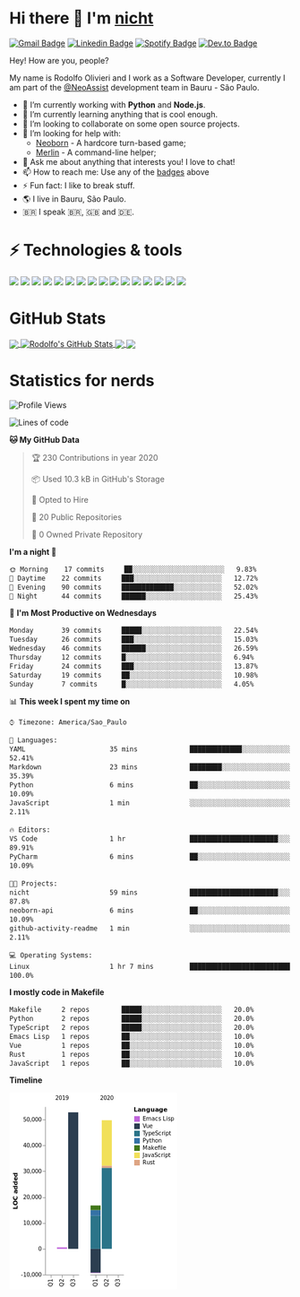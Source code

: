 # Hi there 👋 I'm [nicht](https://nicht.rocks)
[![Gmail Badge](https://img.shields.io/badge/-rodolfo.olivieri3@gmail.com-c14438?style=for-the-badge&logo=Gmail&logoColor=white)](mailto:rodolfo.olivieri3@gmail.com "Connect via Email")
[![Linkedin Badge](https://img.shields.io/badge/-Rodolfo%20Olivieri-0072b1?style=for-the-badge&logo=Linkedin&logoColor=white)](https://www.linkedin.com/in/rodolfoolivieri/ "Connect on LinkedIn")
[![Spotify Badge](https://img.shields.io/badge/-Spotify-1DB954?style=for-the-badge&logo=Spotify&logoColor=white)](https://open.spotify.com/user/22ydzsykc57ailqsqbn4ycwsq)
[![Dev.to Badge](https://img.shields.io/badge/DEV.TO-%230A0A0A.svg?style=for-the-badge&logo=dev-to&logoColor=white)](https://dev.to/nicht)


Hey! How are you, people?

My name is Rodolfo Olivieri and I work as a Software Developer, currently I am part of the [@NeoAssist](https://github.com/NeoAssist) development team in Bauru - São Paulo.

- 🔭 I’m currently working with **Python** and **Node.js**.
- 🌱 I’m currently learning anything that is cool enough.
- 👯 I’m looking to collaborate on some open source projects.
- 🤔 I’m looking for help with:
    * [Neoborn](https://github.com/neoborn-io) - A hardcore turn-based game;
    * [Merlin](https://github.com/nicht/merlin) - A command-line helper;
- 💬 Ask me about anything that interests you! I love to chat!
- 📫 How to reach me: Use any of the [badges](#hi-there--im-nicht) above
- ⚡ Fun fact: I like to break stuff. 
- 🌎 I live in Bauru, São Paulo.
- 🇧🇷 I speak 🇧🇷, 🇬🇧 and 🇩🇪.

# ⚡ Technologies & tools

![](https://img.shields.io/badge/OS-Linux-informational?style=flat&logo=linux&logoColor=white&color=6E5A93)
![](https://img.shields.io/badge/Distro-Fedora-informational?style=flat&logo=fedora&logoColor=white&color=6E5A93)
![](https://img.shields.io/badge/Editor-PyCharm-informational?style=flat&logo=intellij-idea&logoColor=white&color=6E5A93)
![](https://img.shields.io/badge/Code-Python-informational?style=flat&logo=python&logoColor=white&color=6E5A93)
![](https://img.shields.io/badge/Code-JavaScript-informational?style=flat&logo=javascript&logoColor=white&color=6E5A93)
![](https://img.shields.io/badge/Code-TypeScript-informational?style=flat&logo=typescript&logoColor=white&color=6E5A93)
![](https://img.shields.io/badge/Code-Golang-informational?style=flat&logo=go&logoColor=white&color=6E5A93)
![](https://img.shields.io/badge/Code-Ruby-informational?style=flat&logo=ruby&logoColor=white&color=6E5A93)
![](https://img.shields.io/badge/Code-React-informational?style=flat&logo=react&logoColor=white&color=6E5A93)
![](https://img.shields.io/badge/Shell-Bash-informational?style=flat&logo=gnu-bash&logoColor=white&color=6E5A93)
![](https://img.shields.io/badge/Tools-PostgreSQL-informational?style=flat&logo=postgresql&logoColor=white&color=6E5A93)
![](https://img.shields.io/badge/Tools-MySQL-informational?style=flat&logo=mysql&logoColor=white&color=6E5A93)
![](https://img.shields.io/badge/Tools-Docker-informational?style=flat&logo=docker&logoColor=white&color=6E5A93)
![](https://img.shields.io/badge/Tools-Kubernetes-informational?style=flat&logo=kubernetes&logoColor=white&color=6E5A93)
![](https://img.shields.io/badge/Cloud-Digital_Ocean-informational?style=flat&logo=digitalocean&logoColor=white&color=6E5A93)
![](https://img.shields.io/badge/Cloud-Amazon_AWS-informational?style=flat&logo=amazon-aws&logoColor=white&color=6E5A93)

# GitHub Stats
<a href="https://github.com/nicht/nicht">
  <img align="center" src="https://github-readme-stats.vercel.app/api/top-langs/?username=nicht&hide=TeX&layout=compact&theme=nightowl" />
</a>
<a href="https://github.com/nicht/nicht">
  <img align="center" src="https://github-readme-stats.vercel.app/api?username=nicht&show_icons=true&theme=nightowl&include_all_commits=true" alt="Rodolfo's GitHub Stats" />
</a>

<a href="https://github.com/neoborn-io/neoborn-api">
  <img align="center" src="https://github-readme-stats.vercel.app/api/pin/?username=neoborn-io&repo=neoborn-api&theme=nightowl" />
</a>
<a href="https://github.com/neoborn-io/neoborn">
  <img align="center" src="https://github-readme-stats.vercel.app/api/pin/?username=neoborn-io&repo=neoborn&theme=nightowl" />
</a>

# Statistics for nerds
<!--START_SECTION:waka-->
![Profile Views](http://img.shields.io/badge/Profile%20Views-1-blue)

![Lines of code](https://img.shields.io/badge/From%20Hello%20World%20I've%20written-3.1%20million%20Lines%20of%20code-blue)

**🐱 My GitHub Data** 

> 🏆 230 Contributions in year 2020
 > 
> 📦 Used 10.3 kB in GitHub's Storage 
 > 
> 💼 Opted to Hire
 > 
> 📜 20 Public Repositories 
 > 
> 🔑 0 Owned Private Repository 
 > 
**I'm a night 🦉** 

```text
🌞 Morning    17 commits     ██░░░░░░░░░░░░░░░░░░░░░░░   9.83% 
🌆 Daytime    22 commits     ███░░░░░░░░░░░░░░░░░░░░░░   12.72% 
🌃 Evening    90 commits     █████████████░░░░░░░░░░░░   52.02% 
🌙 Night      44 commits     ██████░░░░░░░░░░░░░░░░░░░   25.43%

```
📅 **I'm Most Productive on Wednesdays** 

```text
Monday       39 commits     █████░░░░░░░░░░░░░░░░░░░░   22.54% 
Tuesday      26 commits     ███░░░░░░░░░░░░░░░░░░░░░░   15.03% 
Wednesday    46 commits     ██████░░░░░░░░░░░░░░░░░░░   26.59% 
Thursday     12 commits     █░░░░░░░░░░░░░░░░░░░░░░░░   6.94% 
Friday       24 commits     ███░░░░░░░░░░░░░░░░░░░░░░   13.87% 
Saturday     19 commits     ██░░░░░░░░░░░░░░░░░░░░░░░   10.98% 
Sunday       7 commits      █░░░░░░░░░░░░░░░░░░░░░░░░   4.05%

```


📊 **This week I spent my time on** 

```text
⌚︎ Timezone: America/Sao_Paulo

💬 Languages: 
YAML                     35 mins             █████████████░░░░░░░░░░░░   52.41% 
Markdown                 23 mins             ████████░░░░░░░░░░░░░░░░░   35.39% 
Python                   6 mins              ██░░░░░░░░░░░░░░░░░░░░░░░   10.09% 
JavaScript               1 min               ░░░░░░░░░░░░░░░░░░░░░░░░░   2.11%

🔥 Editors: 
VS Code                  1 hr                ██████████████████████░░░   89.91% 
PyCharm                  6 mins              ██░░░░░░░░░░░░░░░░░░░░░░░   10.09%

🐱‍💻 Projects: 
nicht                    59 mins             ██████████████████████░░░   87.8% 
neoborn-api              6 mins              ██░░░░░░░░░░░░░░░░░░░░░░░   10.09% 
github-activity-readme   1 min               ░░░░░░░░░░░░░░░░░░░░░░░░░   2.11%

💻 Operating Systems: 
Linux                    1 hr 7 mins         █████████████████████████   100.0%

```

**I mostly code in Makefile** 

```text
Makefile     2 repos        █████░░░░░░░░░░░░░░░░░░░░   20.0% 
Python       2 repos        █████░░░░░░░░░░░░░░░░░░░░   20.0% 
TypeScript   2 repos        █████░░░░░░░░░░░░░░░░░░░░   20.0% 
Emacs Lisp   1 repos        ██░░░░░░░░░░░░░░░░░░░░░░░   10.0% 
Vue          1 repos        ██░░░░░░░░░░░░░░░░░░░░░░░   10.0% 
Rust         1 repos        ██░░░░░░░░░░░░░░░░░░░░░░░   10.0% 
JavaScript   1 repos        ██░░░░░░░░░░░░░░░░░░░░░░░   10.0%

```


**Timeline**

![Chart not found](https://github.com/nicht/nicht/blob/master/charts/bar_graph.png) 


<!--END_SECTION:waka-->